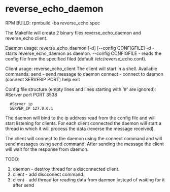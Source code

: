 # reverse_echo_daemon

RPM BUILD: rpmbuild -ba reverse_echo.spec

  The Makefile will create 2 binary files reverse_echo_daemon and reverse_echo client.
  
 Daemon usage: reverse_echo_daemon [-d] [--config CONFIGFILE]
  -d - starts reverse_echo_daemon as daemon.
  --config CONFIGFILE - reads the config file from the specified filed (default /etc/reverse_echo.conf).
  
  Client usage: reverse_echo_client
  The client will start in a shell. 
  Available commands:
    send - send message to daemon
    connect - connect to daemon (connect SERVERIP PORT)
    help
    exit

Config file structure (empty lines and lines starting with '#' are ignored):
      #Server port
      PORT 3538

      #Server ip
      SERVER_IP 127.0.0.1
  
  
  The daemon will bind to the ip address read from the config file and will start listening for clients.
  For each client connected the daemon will start a thread in which it will process the data (reverse the message received).
  
  The client will connect to the daemon using the connect command and will send messages using send command.
  After sending the message the client will wait for the response from daemon.
  
  TODO:
  1. daemon - destroy thread for a disconnected client.
  2. client - add discconect command.
  3. client - add thread for reading data from daemon instead of waiting for it after send
